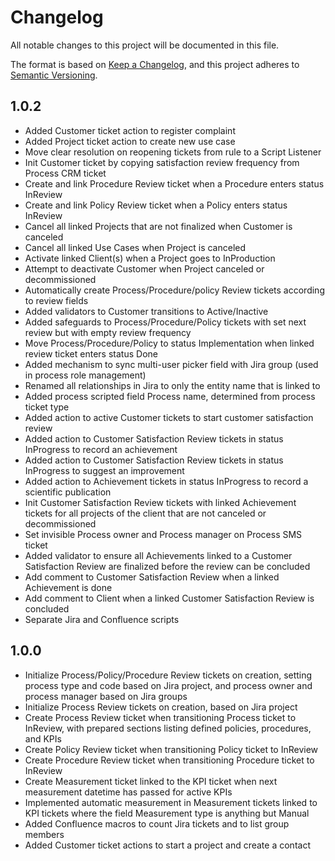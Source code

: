 # Changelog

All notable changes to this project will be documented in this file.

The format is based on
[Keep a Changelog](https://keepachangelog.com/en/1.0.0/),
and this project adheres to
[Semantic Versioning](https://semver.org/spec/v2.0.0.html).

## 1.0.2
- Added Customer ticket action to register complaint
- Added Project ticket action to create new use case
- Move clear resolution on reopening tickets from rule to a Script Listener
- Init Customer ticket by copying satisfaction review frequency from Process CRM ticket
- Create and link Procedure Review ticket when a Procedure enters status InReview
- Create and link Policy Review ticket when a Policy enters status InReview
- Cancel all linked Projects that are not finalized when Customer is canceled
- Cancel all linked Use Cases when Project is canceled
- Activate linked Client(s) when a Project goes to InProduction
- Attempt to deactivate Customer when Project canceled or decommissioned
- Automatically create Process/Procedure/policy Review tickets according to review fields
- Added validators to Customer transitions to Active/Inactive
- Added safeguards to Process/Procedure/Policy tickets with set next review but with empty review frequency
- Move Process/Procedure/Policy to status Implementation when linked review ticket enters status Done
- Added mechanism to sync multi-user picker field with Jira group (used in process role management)
- Renamed all relationships in Jira to only the entity name that is linked to
- Added process scripted field Process name, determined from process ticket type
- Added action to active Customer tickets to start customer satisfaction review
- Added action to Customer Satisfaction Review tickets in status InProgress to record an achievement
- Added action to Customer Satisfaction Review tickets in status InProgress to suggest an improvement
- Added action to Achievement tickets in status InProgress to record a scientific publication
- Init Customer Satisfaction Review tickets with linked Achievement tickets for all projects of the client that are not canceled or decommissioned
- Set invisible Process owner and Process manager on Process SMS ticket
- Added validator to ensure all Achievements linked to a Customer Satisfaction Review are finalized before the review can be concluded
- Add comment to Customer Satisfaction Review when a linked Achievement is done
- Add comment to Client when a linked Customer Satisfaction Review is concluded
- Separate Jira and Confluence scripts


## 1.0.0
- Initialize Process/Policy/Procedure Review tickets on creation, setting process type and code based on Jira project, and process owner and process manager based on Jira groups
- Initialize Process Review tickets on creation, based on Jira project
- Create Process Review ticket when transitioning Process ticket to InReview, with prepared sections listing defined policies, procedures, and KPIs
- Create Policy Review ticket when transitioning Policy ticket to InReview
- Create Procedure Review ticket when transitioning Procedure ticket to InReview
- Create Measurement ticket linked to the KPI ticket when next measurement datetime has passed for active KPIs
- Implemented automatic measurement in Measurement tickets linked to KPI tickets where the field Measurement type is anything but Manual
- Added Confluence macros to count Jira tickets and to list group members
- Added Customer ticket actions to start a project and create a contact
